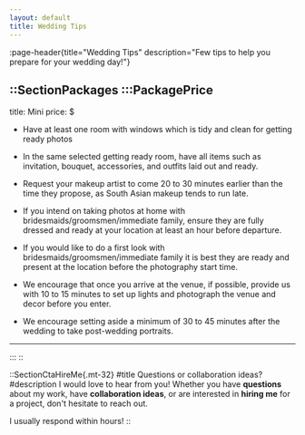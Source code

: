 ```yaml
---
layout: default
title: Wedding Tips
---
```


:page-header{title="Wedding Tips" description="Few tips to help you prepare for your wedding day!"}

::SectionPackages
:::PackagePrice
---
title: Mini
price: $
  - Have at least one room with windows which is tidy and clean for getting ready photos

  - In the same selected getting ready room, have all items such as invitation, bouquet, accessories, and outfits laid out and ready.

  - Request your makeup artist to come 20 to 30 minutes earlier than the time they propose, as South Asian makeup tends to run late.

  - If you intend on taking photos at home with bridesmaids/groomsmen/immediate family, ensure they are fully dressed and ready at your location at least an hour before departure.

  - If you would like to do a first look with bridesmaids/groomsmen/immediate family it is best they are ready and present at the location before the photography start time.

  - We encourage that once you arrive at the venue, if possible, provide us with 10 to 15 minutes to set up lights and photograph the venue and decor before you enter.

  - We encourage setting aside a minimum of 30 to 45 minutes after the wedding to take post-wedding portraits.
---
:::
::

::SectionCtaHireMe{.mt-32}
#title
Questions or collaboration ideas?
#description
I would love to hear from you! Whether you have __questions__ about my work, have __collaboration ideas__, or are interested in __hiring me__ for a project, don't hesitate to reach out.

I usually respond within hours!
::
